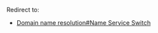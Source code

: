 Redirect to:

*   [Domain name resolution#Name Service Switch](/index.php/Domain_name_resolution#Name_Service_Switch "Domain name resolution")